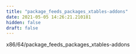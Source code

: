 ```yaml
---
title: "package_feeds_packages_xtables-addons"
date: 2021-05-05 14:26:21.210181
hidden: false
draft: false
---
```


x86/64/package_feeds_packages_xtables-addons

